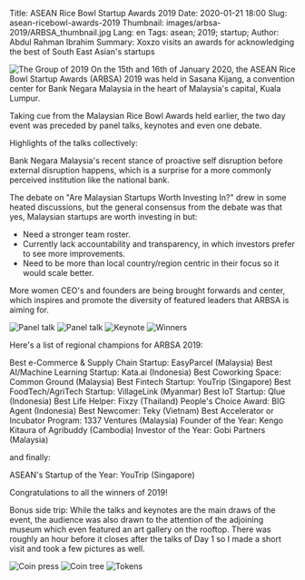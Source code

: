 Title: ASEAN Rice Bowl Startup Awards 2019
Date: 2020-01-21 18:00
Slug: asean-ricebowl-awards-2019
Thumbnail: images/arbsa-2019/ARBSA_thumbnail.jpg 
Lang: en
Tags: asean; 2019; startup;
Author: Abdul Rahman Ibrahim
Summary: Xoxzo visits an awards for acknowledging the best of South East Asian's startups

![The Group of 2019](/images/arbsa-2019/asean/group.jpg)
On the 15th and 16th of January 2020, the ASEAN Rice Bowl Startup Awards (ARBSA) 2019 was held in Sasana Kijang, a convention center for Bank Negara Malaysia in the heart of Malaysia's capital, Kuala Lumpur.

Taking cue from the Malaysian Rice Bowl Awards held earlier, the two day event was preceded by panel talks, keynotes and even one debate. 

Highlights of the talks collectively:

Bank Negara Malaysia's recent stance of proactive self disruption before external disruption happens, which is a surprise for a more commonly perceived institution like the national bank.

The debate on "Are Malaysian Startups Worth Investing In?" drew in some heated discussions, but the general consensus from the debate was that yes, Malaysian startups are worth investing in but:
- Need a stronger team roster.
- Currently lack accountability and transparency, in which investors prefer to see more improvements.
- Need to be more than local country/region centric in their focus so it would scale better.

More women CEO's and founders are being brought forwards and center, which inspires and promote the diversity of featured leaders that ARBSA is aiming for.

![Panel talk](/images/arbsa-2019/asean/arbsa01.jpg)
![Panel talk](/images/arbsa-2019/asean/arbsa02.jpg)
![Keynote](/images/arbsa-2019/asean/arbsa03.jpg)
![Winners](/images/arbsa-2019/asean/arbsa04.jpg)

Here's a list of regional champions for ARBSA 2019:

Best e-Commerce & Supply Chain Startup: EasyParcel (Malaysia)
Best AI/Machine Learning Startup: Kata.ai (Indonesia)
Best Coworking Space: Common Ground (Malaysia)
Best Fintech Startup: YouTrip (Singapore)
Best FoodTech/AgriTech Startup: VillageLink (Myanmar)
Best IoT Startup: Qlue (Indonesia)
Best Life Helper: Fixzy (Thailand)
People's Choice Award: BIG Agent (Indonesia)
Best Newcomer: Teky (Vietnam)
Best Accelerator or Incubator Program: 1337 Ventures (Malaysia)
Founder of the Year: Kengo Kitaura of Agribuddy (Cambodia)
Investor of the Year: Gobi Partners (Malaysia)

and finally:

ASEAN's Startup of the Year: YouTrip (Singapore)

Congratulations to all the winners of 2019!

Bonus side trip:
While the talks and keynotes are the main draws of the event, the audience was also drawn to the attention of the adjoining museum which even featured an art gallery on the rooftop. There was roughly an hour before it closes after the talks of Day 1 so I made a short visit and took a few pictures as well.

![Coin press](/images/arbsa-2019/asean/museum01.jpg)
![Coin tree](/images/arbsa-2019/asean/museum02.jpg)
![Tokens](/images/arbsa-2019/asean/museum03.jpg)

